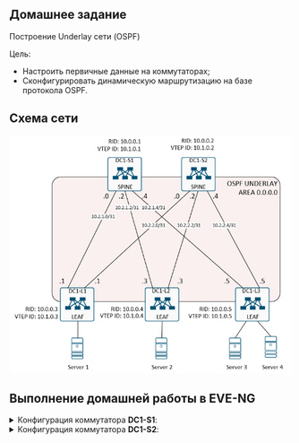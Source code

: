## Домашнее задание
Построение Underlay сети (OSPF)

Цель:
- Настроить первичные данные на коммутаторах;
- Сконфигурировать динамическую маршрутизацию на базе протокола OSPF.

## Схема сети

![schemeOSPF.png](schemeOSPF.png)

## Выполнение домашней работы в EVE-NG

<details>
<summary>Конфигурация коммутатора <b>DC1-S1</b>: </summary>

```
hostname DC1-S1
feature ospf

no password strength-check
username admin password 5 $5$EpjWybJm$5mpj3jo3pEmSllAwFICLfBi/7uvJmNQ0eheQXqc75kD  role network-admin
no ip domain-lookup
ip domain-name demo.lab

key chain OSPF
  key 0
    key-string 7 075e731f1a5c4f
vrf context management

interface Ethernet1/1
  description to DC1-L1
  no switchport
  no ip redirects
  ip address 10.2.1.0/31
  ip ospf authentication message-digest
  ip ospf authentication key-chain OSPF
  ip ospf network point-to-point
  ip router ospf UNDERLAY area 0.0.0.0
  no shutdown

interface Ethernet1/2
  description to DC1-L2
  no switchport
  no ip redirects
  ip address 10.2.1.2/31
  ip ospf authentication message-digest
  ip ospf authentication key-chain OSPF
  ip ospf network point-to-point
  ip router ospf UNDERLAY area 0.0.0.0
  no shutdown

interface Ethernet1/3
  description to DC1-L3
  no switchport
  no ip redirects
  ip address 10.2.1.4/31
  ip ospf authentication message-digest
  ip ospf authentication key-chain OSPF
  ip ospf network point-to-point
  ip router ospf UNDERLAY area 0.0.0.0
  no shutdown

interface loopback0
  description RID
  ip address 10.0.0.1/32
  ip ospf network point-to-point
  ip router ospf UNDERLAY area 0.0.0.0

interface loopback1
  description VTEP
  ip address 10.1.0.1/32
  ip ospf network point-to-point
  ip router ospf UNDERLAY area 0.0.0.0
line console
line vty
boot nxos bootflash:/nxos.9.2.2.bin
router ospf UNDERLAY
  router-id 10.0.0.1
```
</details>

<details>
<summary>Конфигурация коммутатора <b>DC1-S2</b>: </summary>
```
hostname DC1-S2
feature ospf

no password strength-check
username admin password 5 $5$KTDEXqgq$L8xkct2JY9ERGiltil5uKPeCrvcHgLBTOJkxfhnk6XA  role network-admin
no ip domain-lookup
ip domain-name demo.lab

key chain OSPF
  key 0
    key-string 7 075e731f1a5c4f
vrf context management

interface Ethernet1/1
  description to DC1-L1
  no switchport
  no ip redirects
  ip address 10.2.2.0/31
  ip ospf authentication message-digest
  ip ospf authentication key-chain OSPF
  ip ospf network point-to-point
  ip router ospf UNDERLAY area 0.0.0.0
  no shutdown

interface Ethernet1/2
  description to DC1-L2
  no switchport
  no ip redirects
  ip address 10.2.2.2/31
  ip ospf authentication message-digest
  ip ospf authentication key-chain OSPF
  ip ospf network point-to-point
  ip router ospf UNDERLAY area 0.0.0.0
  no shutdown

interface Ethernet1/3
  description to DC1-L3
  no switchport
  no ip redirects
  ip address 10.2.2.4/31
  ip ospf authentication message-digest
  ip ospf authentication key-chain OSPF
  ip ospf network point-to-point
  ip router ospf UNDERLAY area 0.0.0.0
  no shutdown

interface loopback0
  description RID
  ip address 10.0.0.2/32
  ip ospf network point-to-point
  ip router ospf UNDERLAY area 0.0.0.0

interface loopback1
  description VTEP
  ip address 10.1.0.2/32
  ip ospf network point-to-point
  ip router ospf UNDERLAY area 0.0.0.0
line console
line vty
boot nxos bootflash:/nxos.9.2.2.bin
router ospf UNDERLAY
  router-id 10.0.0.2
```
</details>

<details>
<summary>Конфигурация коммутатора <b>DC1-L1</b>: </summary>

```
```
</details>

<details>
<summary>Конфигурация коммутатора <b>DC1-L2</b>: </summary>

```
```
</details>

<details>
<summary>Конфигурация коммутатора <b>DC1-L3</b>: </summary>

```
```
</details>